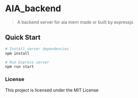 # AIA_backend

> A backend server for aia mern made or built by expressjs


## Quick Start


```bash
# Install server dependencies
npm install

# Run Express server
npm run start

```

### License

This project is licensed under the MIT License
